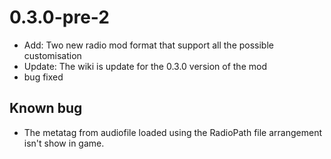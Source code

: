 # 0.3.0-pre-2
- Add: Two new radio mod format that support all the possible customisation
- Update: The wiki is update for the 0.3.0 version of the mod
- bug fixed

## Known bug
- The metatag from audiofile loaded using the RadioPath file arrangement isn't show in game.